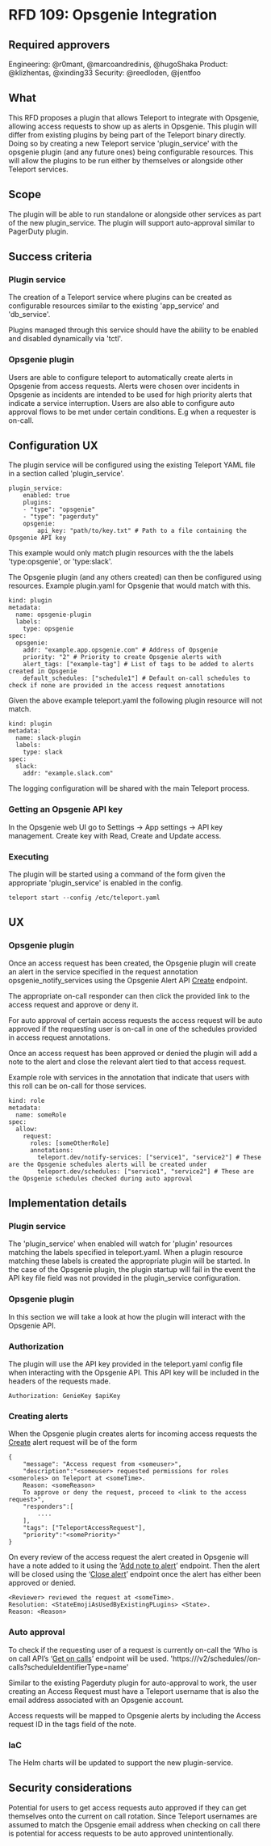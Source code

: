 # RFD 109: Opsgenie Integration

## Required approvers

Engineering: @r0mant, @marcoandredinis, @hugoShaka
Product: @klizhentas, @xinding33
Security: @reedloden, @jentfoo

## What

This RFD proposes a plugin that allows Teleport to integrate with Opsgenie, allowing access requests to show up as alerts in Opsgenie. This plugin will differ from existing plugins by being part of the Teleport binary directly.
Doing so by creating a new Teleport service 'plugin_service' with the opsgenie plugin (and any future ones) being configurable resources. This will allow the plugins to be run either by themselves or alongside other Teleport services.

## Scope

The plugin will be able to run standalone or alongside other services as part of the new plugin_service.
The plugin will support auto-approval similar to PagerDuty plugin.

## Success criteria

### Plugin service
The creation of a Teleport service where plugins can be created as configurable resources similar to the existing 'app_service' and 'db_service'.

Plugins managed through this service should have the ability to be enabled and disabled dynamically via 'tctl'.

### Opsgenie plugin
Users are able to configure teleport to automatically create alerts in Opsgenie from access requests.
Alerts were chosen over incidents in Opsgenie as incidents are intended to be used for high priority alerts that indicate a service interruption.
Users are also able to configure auto approval flows to be met under certain conditions. E.g when a requester is on-call.

## Configuration UX

The plugin service will be configured using the existing Teleport YAML file in a section called 'plugin_service'.

```
plugin_service:
    enabled: true
    plugins:
    - "type": "opsgenie"
    - "type": "pagerduty"
    opsgenie:
        api_key: "path/to/key.txt" # Path to a file containing the Opsgenie API key
```
This example would only match plugin resources with the the labels 'type:opsgenie', or 'type:slack'.

The Opsgenie plugin (and any others created) can then be configured using resources.
Example plugin.yaml for Opsgenie that would match with this.
```
kind: plugin
metadata:
  name: opsgenie-plugin
  labels:
    type: opsgenie
spec:
  opsgenie:
    addr: "example.app.opsgenie.com" # Address of Opsgenie
    priority: "2" # Priority to create Opsgenie alerts with
    alert_tags: ["example-tag"] # List of tags to be added to alerts created in Opsgenie
    default_schedules: ["schedule1"] # Default on-call schedules to check if none are provided in the access request annotations
```

Given the above example teleport.yaml the following plugin resource will not match.
```
kind: plugin
metadata:
  name: slack-plugin
  labels:
    type: slack
spec:
  slack:
    addr: "example.slack.com"
```

The logging configuration will be shared with the main Teleport process.

### Getting an Opsgenie API key

In the Opsgenie web UI go to Settings -> App settings -> API key management. Create key with Read, Create and Update access.

### Executing

The plugin will be started using a command of the form given the appropriate 'plugin_service' is enabled in the config.

```
teleport start --config /etc/teleport.yaml
```

## UX


### Opsgenie plugin
Once an access request has been created, the Opsgenie plugin will create an alert in the service specified in the request annotation opsgenie_notify_services using the Opsgenie Alert API [Create](https://docs.opsgenie.com/docs/alert-api#create-alert) endpoint.

The appropriate on-call responder can then click the provided link to the access request and approve or deny it.

For auto approval of certain access requests the access request will be auto approved if the requesting user is on-call in one of the schedules provided in access request annotations.

Once an access request has been approved or denied the plugin will add a note to the alert and close the relevant alert tied to that access request.

Example role with services in the annotation that indicate that users with this roll can be on-call for those services.

```
kind: role
metadata:
  name: someRole
spec:
  allow:
    request:
      roles: [someOtherRole]
      annotations:
        teleport.dev/notify-services: ["service1", "service2"] # These are the Opsgenie schedules alerts will be created under
        teleport.dev/schedules: ["service1", "service2"] # These are the Opsgenie schedules checked during auto approval
```

## Implementation details

### Plugin service
The 'plugin_service' when enabled will watch for 'plugin' resources matching the labels specified in teleport.yaml.
When a plugin resource matching these labels is created the appropriate plugin will be started.
In the case of the Opsgenie plugin, the plugin startup will fail in the event the API key file field was not provided in the plugin_service configuration.

### Opsgenie plugin
In this section we will take a look at how the plugin will interact with the Opsgenie API.

### Authorization

The plugin will use the API key provided in the teleport.yaml config file when interacting with the Opsgenie API. This API key will be included in the headers of the requests made.

```
Authorization: GenieKey $apiKey
```

### Creating alerts
When the Opsgenie plugin creates alerts for incoming access requests the [Create](https://docs.opsgenie.com/docs/alert-api#create-alert) alert request will be of the form

```
{
	"message": "Access request from <someuser>",
	"description":"<someuser> requested permissions for roles <someroles> on Teleport at <someTime>.
 	Reason: <someReason>
 	To approve or deny the request, proceed to <link to the access request>",
	"responders":[
    	....
	],
	"tags": ["TeleportAccessRequest"],
	"priority":"<somePriority>"
}
```

On every review of the access request the alert created in Opsgenie will have a note added to it using the ‘[Add note to alert](https://docs.opsgenie.com/docs/alert-api#add-note-to-alert)’ endpoint. Then the alert will be closed using the ‘[Close alert](https://docs.opsgenie.com/docs/alert-api#close-alert)’ endpoint once the alert has either been approved or denied.

```
<Reviewer> reviewed the request at <someTime>.
Resolution: <StateEmojiAsUsedByExistingPLugins> <State>.
Reason: <Reason>
```

### Auto approval

To check if the requesting user of a request is currently on-call the ‘Who is on call API’s ‘[Get on calls](https://docs.opsgenie.com/docs/who-is-on-call-api#get-on-calls)’ endpoint will be used. 'https://<configured-opsgenie-address>/v2/schedules/<ScheduleName>/on-calls?scheduleIdentifierType=name'

Similar to the existing Pagerduty plugin for auto-approval to work, the user creating an Access Request must have a Teleport username that is also the email address associated with an Opsgenie account.

Access requests will be mapped to Opsgenie alerts by including the Access request ID in the tags field of the note.

### IaC

The Helm charts will be updated to support the new plugin-service.

## Security considerations

Potential for users to get access requests auto approved if they can get themselves onto the current on call rotation.
Since Teleport usernames are assumed to match the Opsgenie email address when checking on call there is potential for access requests to be auto approved unintentionally.

